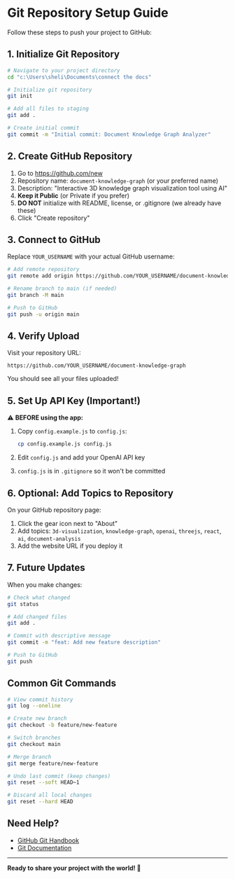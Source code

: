 # Git Repository Setup Guide

Follow these steps to push your project to GitHub:

## 1. Initialize Git Repository

```bash
# Navigate to your project directory
cd "c:\Users\sheli\Documents\connect the docs"

# Initialize git repository
git init

# Add all files to staging
git add .

# Create initial commit
git commit -m "Initial commit: Document Knowledge Graph Analyzer"
```

## 2. Create GitHub Repository

1. Go to https://github.com/new
2. Repository name: `document-knowledge-graph` (or your preferred name)
3. Description: "Interactive 3D knowledge graph visualization tool using AI"
4. **Keep it Public** (or Private if you prefer)
5. **DO NOT** initialize with README, license, or .gitignore (we already have these)
6. Click "Create repository"

## 3. Connect to GitHub

Replace `YOUR_USERNAME` with your actual GitHub username:

```bash
# Add remote repository
git remote add origin https://github.com/YOUR_USERNAME/document-knowledge-graph.git

# Rename branch to main (if needed)
git branch -M main

# Push to GitHub
git push -u origin main
```

## 4. Verify Upload

Visit your repository URL:

```
https://github.com/YOUR_USERNAME/document-knowledge-graph
```

You should see all your files uploaded!

## 5. Set Up API Key (Important!)

⚠️ **BEFORE using the app:**

1. Copy `config.example.js` to `config.js`:

   ```bash
   cp config.example.js config.js
   ```

2. Edit `config.js` and add your OpenAI API key

3. `config.js` is in `.gitignore` so it won't be committed

## 6. Optional: Add Topics to Repository

On your GitHub repository page:

1. Click the gear icon next to "About"
2. Add topics: `3d-visualization`, `knowledge-graph`, `openai`, `threejs`, `react`, `ai`, `document-analysis`
3. Add the website URL if you deploy it

## 7. Future Updates

When you make changes:

```bash
# Check what changed
git status

# Add changed files
git add .

# Commit with descriptive message
git commit -m "feat: Add new feature description"

# Push to GitHub
git push
```

## Common Git Commands

```bash
# View commit history
git log --oneline

# Create new branch
git checkout -b feature/new-feature

# Switch branches
git checkout main

# Merge branch
git merge feature/new-feature

# Undo last commit (keep changes)
git reset --soft HEAD~1

# Discard all local changes
git reset --hard HEAD
```

## Need Help?

- [GitHub Git Handbook](https://guides.github.com/introduction/git-handbook/)
- [Git Documentation](https://git-scm.com/doc)

---

**Ready to share your project with the world! 🚀**
